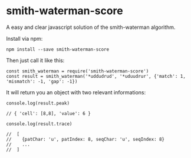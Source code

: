 # smith-waterman-score
A easy and clear javascript solution of the smith-waterman algorithm.

Install via npm:
```
npm install --save smith-waterman-score
``` 

Then just call it like this:

```
const smith_waterman = require('smith-waterman-score')
const result = smith_waterman('*uddudrud', '*uduudrur', {'match': 1, 'mismatch': -1, 'gap': -1})
```

It will return you an object with two relevant informations:

```
console.log(result.peak)

// { 'cell': [8,8], 'value': 6 }

console.log(result.trace)

//  [
//    {patChar: 'u', patIndex: 8, seqChar: 'u', seqIndex: 8}
//    ...
//  ]
```

